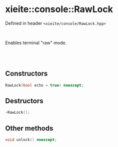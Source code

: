 # xieite::console::RawLock
Defined in header `<xieite/console/RawLock.hpp>`

<br/>

Enables terminal "raw" mode.

<br/><br/>

## Constructors
```cpp
RawLock(bool echo = true) noexcept;
```

## Destructors
```cpp
~RawLock();
```

## Other methods
```cpp
void unlock() noexcept;
```

